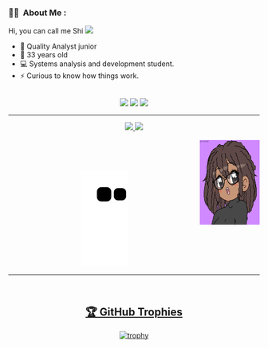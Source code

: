 ### :woman_technologist: &nbsp;About Me :

Hi, you can call me Shi <img src="https://media.giphy.com/media/WUlplcMpOCEmTGBtBW/giphy.gif" width="30">

- 🔭 Quality Analyst junior
- 🎉 33 years old
- 💻 Systems analysis and development student.
- ⚡ Curious to know how things work.

<div align="center"><br> 
  <a href="https://instagram.com/shirleneteles" target="_blank"><img src="https://img.shields.io/badge/-Instagram-%23E4405F?style=for-the-badge&logo=instagram&logoColor=white" target="_blank"></a>
  <a href = "mailto:shiteles@gmail.com"><img src="https://img.shields.io/badge/-Gmail-%23333?style=for-the-badge&logo=gmail&logoColor=white" target="_blank"></a>
  <a href="https://www.linkedin.com/in/shirleneteles/" target="_blank"><img src="https://img.shields.io/badge/-LinkedIn-%230077B5?style=for-the-badge&logo=linkedin&logoColor=white" target="_blank"></a> 
  
---

<div align="center">
  <a href="https://github.com/shiteles">
  <img height="180em" src="https://github-readme-stats.vercel.app/api?username=shiteles&show_icons=true&theme=monokai&include_all_commits=true&count_private=true"/>
  <img height="180em" src="https://github-readme-stats.vercel.app/api/top-langs/?username=shiteles&layout=compact&langs_count=7&theme=monokai"/>
</div>
<div style="display: inline_block"><br>      
  <img align="right" width="120" height="170" src="https://github.com/shiteles/shiteles/blob/main/.github/workflows/gifshi.png?raw=true">
</div>

##

 
 
 <div align="center"><br> 
 
  ![Snake animation](https://github.com/shiteles/shiteles/blob/output/github-contribution-grid-snake.svg)
  
 </div>
 
  ---
 
<div align="center"><br> 

  ## 🏆 GitHub Trophies
[![trophy](https://github-profile-trophy.vercel.app/?username=shiteles&theme=discord)](https://github.com/ryo-ma/github-profile-trophy)

</div>

</div>
